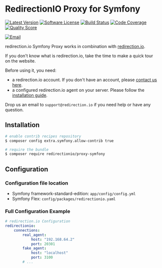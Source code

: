 # RedirectionIO Proxy for Symfony

[![Latest Version](https://img.shields.io/github/release/redirectionio/proxy-symfony.svg)](https://github.com/redirectionio/proxy-symfony)
[![Software License](https://img.shields.io/badge/license-MIT-brightgreen.svg)](LICENSE)
[![Build Status](https://img.shields.io/travis/redirectionio/proxy-symfony/master.svg)](https://travis-ci.org/redirectionio/proxy-symfony)
[![Code Coverage](https://img.shields.io/scrutinizer/coverage/g/redirectionio/proxy-symfony.svg)](https://scrutinizer-ci.com/g/redirectionio/proxy-symfony)
[![Quality Score](https://img.shields.io/scrutinizer/g/redirectionio/proxy-symfony.svg)](https://scrutinizer-ci.com/g/redirectionio/proxy-symfony)

[![Email](https://img.shields.io/badge/email-support@redirection.io-blue.svg)](mailto:support@redirection.io)

redirection.io Symfony Proxy works in combination with [redirection.io](https://redirection.io).

If you don't know what is redirection.io, take the time to make a quick tour on the website.

Before using it, you need:
- a redirection.io account. If you don't have an account, please [contact us here](https://redirection.io/contact-us).
- a configured redirection.io agent on your server. Please follow the [installation guide](https://redirection.io/documentation/developer-documentation/installation-of-the-agent).

Drop us an email to `support@redirection.io` if you need help or have any question.

## Installation

```bash
# enable contrib recipes repository
$ composer config extra.symfony.allow-contrib true

# require the bundle
$ composer require redirectionio/proxy-symfony
```

## Configuration

### Configuration file location

- Symfony framework-standard-edition: `app/config/config.yml`
- Symfony Flex: `config/packages/redirectionio.yaml`

### Full Configuration Example

```yaml
# redirection.io Configuration
redirectionio:
    connections:
        real_agent:
            host: "192.168.64.2"
            port: 20301
        fake_agent:
            host: "localhost"
            port: 3100
        # ...
```
